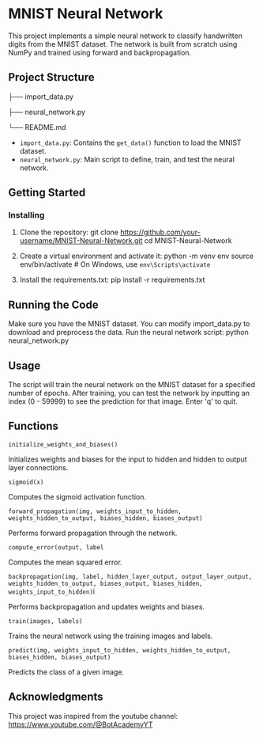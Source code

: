 # MNIST Neural Network

This project implements a simple neural network to classify handwritten digits from the MNIST dataset. The network is built from scratch using NumPy and trained using forward and backpropagation.

## Project Structure
├── import_data.py

├── neural_network.py

└── README.md


- `import_data.py`: Contains the `get_data()` function to load the MNIST dataset.
- `neural_network.py`: Main script to define, train, and test the neural network.

## Getting Started

### Installing
1. Clone the repository:
   git clone https://github.com/your-username/MNIST-Neural-Network.git
   cd MNIST-Neural-Network

2. Create a virtual environment and activate it:
   python -m venv env
   source env/bin/activate   # On Windows, use `env\Scripts\activate`

3. Install the requirements.txt:
   pip install -r requirements.txt

## Running the Code
Make sure you have the MNIST dataset. You can modify import_data.py to download and preprocess the data.
Run the neural network script: python neural_network.py

## Usage
The script will train the neural network on the MNIST dataset for a specified number of epochs.
After training, you can test the network by inputting an index (0 - 59999) to see the prediction for that image. Enter 'q' to quit.

## Functions
`initialize_weights_and_biases()`

Initializes weights and biases for the input to hidden and hidden to output layer connections.

`sigmoid(x)`

Computes the sigmoid activation function.

`forward_propagation(img, weights_input_to_hidden, weights_hidden_to_output, biases_hidden, biases_output)`

Performs forward propagation through the network.

`compute_error(output, label`

Computes the mean squared error.

`backpropagation(img, label, hidden_layer_output, output_layer_output, weights_hidden_to_output, biases_output, biases_hidden, weights_input_to_hidden)`i

Performs backpropagation and updates weights and biases.

`train(images, labels)`

Trains the neural network using the training images and labels.

`predict(img, weights_input_to_hidden, weights_hidden_to_output, biases_hidden, biases_output)`

Predicts the class of a given image.

## Acknowledgments
This project was inspired from the youtube channel: https://www.youtube.com/@BotAcademyYT
   
   



